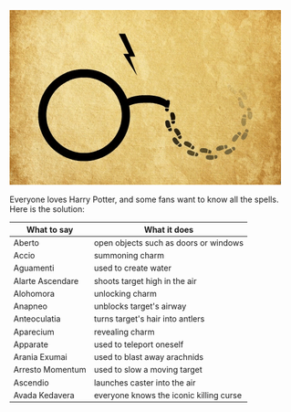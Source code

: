 ![2005874_200x130.gif](https://raw.githubusercontent.com/DLWAwesome/harry-potter-spells/master/2005874_200x130.gif)

Everyone loves Harry Potter, and some fans want to know all the spells. Here is the solution:

What to say|What it does
-----------|------------
Aberto|open objects such as doors or windows
Accio|summoning charm
Aguamenti|used to create water
Alarte Ascendare|shoots target high in the air
Alohomora|unlocking charm
Anapneo|unblocks target's airway
Anteoculatia|turns target's hair into antlers
Aparecium|revealing charm
Apparate|used to teleport oneself
Arania Exumai|used to blast away arachnids
Arresto Momentum|used to slow a moving target
Ascendio|launches caster into the air
Avada Kedavera|everyone knows the iconic killing curse

